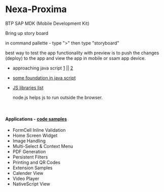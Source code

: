 # Nexa-Proxima
BTP SAP MDK (Mobile Development Kit)


Bring up story board 

in command pallette - type ">" then type "storyboard"

best way to test the app functionality with preview is to push the changes (deploy) to the app and view the app in mobile or ssam app device.

- approaching java script [1](https://www.youtube.com/watch?v=xB3ZmUH6GqU&ab_channel=CatherineLi) || [2](https://www.youtube.com/watch?v=X_FfHxMkkos&ab_channel=PhillipChoi)
- [some foundation in java script](https://www.youtube.com/watch?v=ogdtB_m6G5g&ab_channel=CleverProgrammer)
- [JS libraries list](https://en.wikipedia.org/wiki/List_of_JavaScript_libraries)

  node.js helps js to run outside the browser.

</br> 

#### Applications - [code samples](https://github.com/SAP-samples/cloud-mdk-samples/tree/main/Showcase_Apps)

- FormCell Inline Validation
- Home Screen Widget
- Image Handling
- Multi-Select & Context Menu
- PDF Generation
- Persistent Filters
- Printing and QR Codes
- Extension Samples
- Calender View
- Video Player
- NativeScript View

</br> </br>

<!--

</br> </br>

#### Applications - [code samples](https://github.com/SAP-samples/cloud-mdk-samples/tree/main/Showcase_Apps)

- FormCell Inline Validation
- Home Screen Widget

-->
